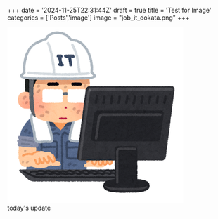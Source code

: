 +++
date = '2024-11-25T22:31:44Z'
draft = true
title = 'Test for Image'
categories = ['Posts','image'] 
image = "job_it_dokata.png"
+++

![IT土方](job_it_dokata.png)   
today's update